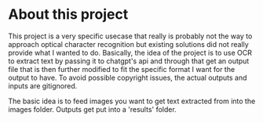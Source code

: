 # About this project

This project is a very specific usecase that really is probably not the way to approach optical character recognition but existing solutions did not really provide what I wanted to do.
Basically, the idea of the project is to use OCR to extract text by passing it to chatgpt's api and through that get an output file that is then further modified to fit the specific format
I want for the output to have. To avoid possible copyright issues, the actual outputs and inputs are gitignored. 

The basic idea is to feed images you want to get text extracted from into the images folder. Outputs get put into a 'results' folder. 
